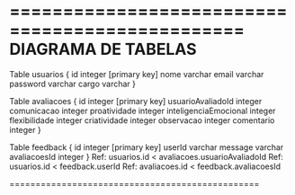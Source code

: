 ================================================
DIAGRAMA DE TABELAS
================================================
Table usuarios {
  id integer [primary key]
  nome varchar
  email varchar
  password varchar 
  cargo varchar
}

Table avaliacoes {
  id integer [primary key]
  usuarioAvaliadoId integer
  comunicacao integer
  proatividade integer
  inteligenciaEmocional integer
  flexibilidade integer
  criatividade integer
  observacao integer
  comentario integer
}

Table feedback {
  id integer [primary key]
  userId varchar
  message varchar
  avaliacoesId integer
}
Ref: usuarios.id < avaliacoes.usuarioAvaliadoId
Ref: usuarios.id < feedback.userId
Ref: avaliacoes.id < feedback.avaliacoesId

================================================
